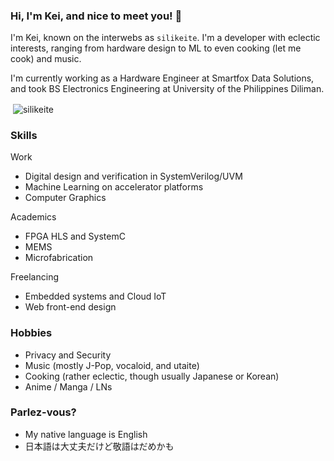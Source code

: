 ### Hi, I'm Kei, and nice to meet you! 👋

I'm Kei, known on the interwebs as `silikeite`. I'm a developer with eclectic interests, ranging from hardware design to ML to even cooking (let me cook) and music.

I'm currently working as a Hardware Engineer at Smartfox Data Solutions, and took BS Electronics Engineering at University of the Philippines Diliman.

<p>&nbsp;<img align="center" src="https://github-readme-stats.vercel.app/api?username=silikeite&show_icons=true&locale=en&theme=dark" alt="silikeite" /></p>

### Skills
Work
- Digital design and verification in SystemVerilog/UVM
- Machine Learning on accelerator platforms
- Computer Graphics

Academics
- FPGA HLS and SystemC
- MEMS
- Microfabrication

Freelancing
- Embedded systems and Cloud IoT
- Web front-end design

### Hobbies
- Privacy and Security
- Music (mostly J-Pop, vocaloid, and utaite)
- Cooking (rather eclectic, though usually Japanese or Korean)
- Anime / Manga / LNs

### Parlez-vous?
- My native language is English
- 日本語は大丈夫だけど敬語はだめかも


